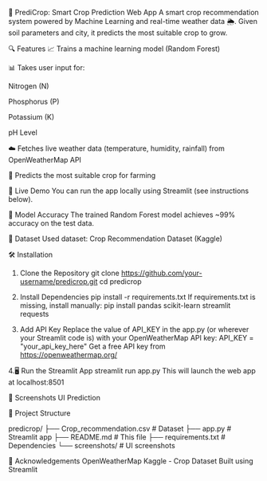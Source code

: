 🌾 PrediCrop: Smart Crop Prediction Web App
A smart crop recommendation system powered by Machine Learning and real-time weather data 🌦️. Given soil parameters and city, it predicts the most suitable crop to grow.


🔍 Features
📈 Trains a machine learning model (Random Forest)

📊 Takes user input for:

Nitrogen (N)

Phosphorus (P)

Potassium (K)

pH Level

☁️ Fetches live weather data (temperature, humidity, rainfall) from OpenWeatherMap API

🌱 Predicts the most suitable crop for farming

🚀 Live Demo
You can run the app locally using Streamlit (see instructions below).

🧠 Model Accuracy
The trained Random Forest model achieves ~99% accuracy on the test data.

📁 Dataset
Used dataset: Crop Recommendation Dataset (Kaggle)

🛠️ Installation
1. Clone the Repository
git clone https://github.com/your-username/predicrop.git
cd predicrop

2. Install Dependencies
pip install -r requirements.txt
If requirements.txt is missing, install manually:
pip install pandas scikit-learn streamlit requests

3. Add API Key
Replace the value of API_KEY in the app.py (or wherever your Streamlit code is) with your OpenWeatherMap API key:
API_KEY = "your_api_key_here"
Get a free API key from https://openweathermap.org/

4.🖥️ Run the Streamlit App
streamlit run app.py
This will launch the web app at localhost:8501

📸 Screenshots
UI	Prediction

📂 Project Structure

predicrop/
├── Crop_recommendation.csv   # Dataset
├── app.py                    # Streamlit app
├── README.md                 # This file
├── requirements.txt          # Dependencies
└── screenshots/              # UI screenshots

🙌 Acknowledgements
OpenWeatherMap
Kaggle - Crop Dataset
Built using Streamlit

